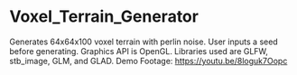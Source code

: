 # Voxel_Terrain_Generator
Generates 64x64x100 voxel terrain with perlin noise. User inputs a seed before generating. Graphics API is OpenGL. Libraries used are GLFW, stb_image, GLM, and GLAD. 
Demo Footage: https://youtu.be/8loguk7Oopc

